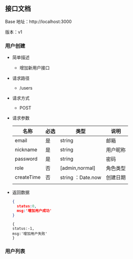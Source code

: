 ## 接口文档

Base 地址：http://localhost:3000

版本：v1



### 用户创建

- 简单描述

  - 增加新用户接口

- 请求路径

  - /users

- 请求方式

  - POST

- 请求参数

  | 名称       | 必选 | 类型              | 说明     |
  | ---------- | ---- | ----------------- | -------- |
  | email      | 是   | string            | 邮箱     |
  | nickname   | 是   | string            | 用户昵称 |
  | password   | 是   | string            | 密码     |
  | role       | 否   | [admin,normal]    | 角色类型 |
  | createTime | 否   | string ：Date.now | 创建日期 |
  |            |      |                   |          |

  

- 返回数据

  ```json
  {
  	status:0,
  	msg:'增加用户成功'
  }
  ```

  ```
  {
  status:-1,
  msg:'增加用户失败'
  }
  ```

  

### 用户列表

